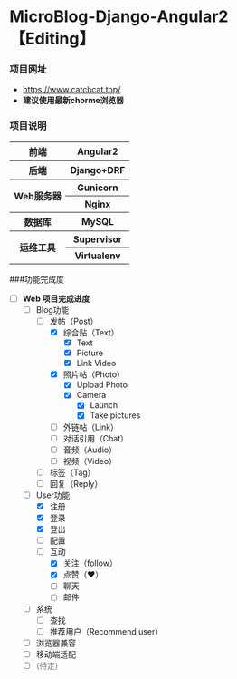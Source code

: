 # MicroBlog-Django-Angular2 【Editing】

### 项目网址 
- https://www.catchcat.top/
- **建议使用最新chorme浏览器**


### 项目说明 
<table>
    <tr>
        <th>前端</th>
        <th>Angular2</th>
    </tr>
    <tr>
        <th>后端</th>
        <th>Django+DRF</th>
    </tr>
    <tr>
        <th rowspan="2">Web服务器</th>
        <th>Gunicorn</th>
    </tr>
    <tr>
        <th>Nginx</th>
    </tr>
    <tr>
        <th>数据库</th>
        <th>MySQL</th>
    </tr>
    <tr>
        <th rowspan="2">运维工具</th>
        <th>Supervisor</th>
    </tr>
    <tr>
        <th>Virtualenv</th>
    </tr>
</table>

###功能完成度
- [ ] **Web 项目完成进度**
    - [ ] Blog功能
        - [ ] 发帖（Post） 
            - [X] 综合贴（Text） 
                - [X] Text
                - [X] Picture
                - [X] Link Video
            - [X] 照片帖（Photo） 
                - [X] Upload Photo
                - [X] Camera 
                    - [X] Launch
                    - [X] Take pictures
            - [ ] 外链帖（Link） 
            - [ ] 对话引用（Chat） 
            - [ ] 音频（Audio） 
            - [ ] 视频（Video） 
        - [ ] 标签（Tag）
        - [ ] 回复（Reply）
    - [ ] User功能
        - [X] 注册
        - [X] 登录
        - [X] 登出
        - [ ] 配置 
        - [ ] 互动
            - [X] 关注（follow）
            - [X] 点赞（♥）
            - [ ] 聊天
            - [ ] 邮件
    - [ ] 系统
        - [ ] 查找
        - [ ] 推荐用户（Recommend user） 
    - [ ] 浏览器兼容
    - [ ] 移动端适配
    - [ ] <font color=gray>(待定)</font>
